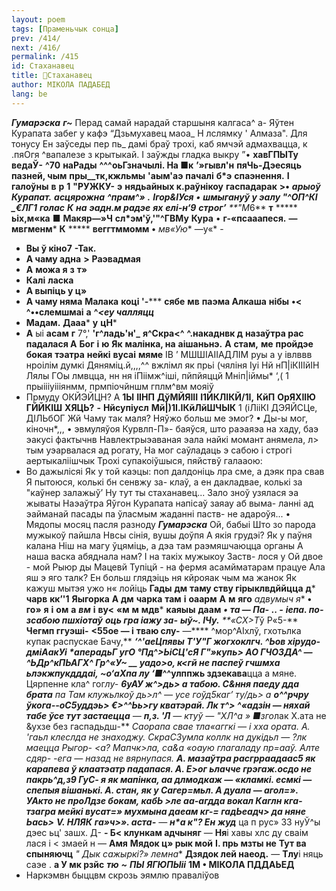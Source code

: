 ```yaml
---
layout: poem
tags: [Праменьчык сонца]
prev: /414/
next: /416/
permalink: /415
id: Стаханавец
title: 🚧Стаханавец
author: МІКОЛА ПАДАБЕД
lang: be
---
```



**_Гумарэска_**
**_г~_** Перад самай нарадай старшыня калгаса^
а- Яўтен Курапата забег у кафэ “Дзьмухавец маоа_
Н лслямку ' Алмаза". Для тонусу Ен заўседы пер пь_
дамі браў трохі, каб ямчэй адмахвацца, к .пяОгя ^вапалезе з крытыкай. I заўжды гладка выкру
”• **хавГПЫТу**  **ведаЎ-**  **^70**  **наРады**  **^^^оьГзначылі. На ■к**  **’»гывл'н**  **пяЧь-Дэесяць пазней, чым**  **пры__тк,кжльмы**
**'аым'аэ**  **пачалі**  **б*э**  **спаэнення.**  **I**  **галоўны**  **в**  **р**
**1**  **"РУЖКУ-**  **э**  **нядьайных к.раўнікоу**  **гаспадарак**  **>•**
***арыоў Курапат.**  **асцярожна**  **^прам^»**
**.**  **Ігор&ІУся**  **•**  **шмыгануў у эалу "^ОП^КІ**  **_€ЛГ1**  **голас**  **К**  **на**  **эадн.м радэе**  **ях**  **елі-н‘9**  **строг’**  **"М*6**
**т**  *****  **ьіх,м«ка**
■ **Макяр—»Ч**  **сл*эм'ў,'"^ГВМу**  **Кура**
• **г-«псааапеся.**  **—**  **мвгменм***
**К**  *****  **веггтммомм**  **•**  **мв*«Ую**
—у«* -
-   **Вы ў кіно7**  **-Так.**
-   **А чаму адна**  **>**  **Раэвадмая**
-   **А**  **можа я**  **з**  **т»**
-   **Калі**  **ласка**
-   **А выпіць у ц»**
-   **А чаму няма**
**Малака**  **коці '-*****  **сябе**  **мв**  **паэма Алкаша**  **нібы**  **•< ^••слемшмаі**  **а**  **^*<еу чалляцц***
-   **Мадам.**
**Дааа***  **у**  **цН***
-   **А** ыі **асам**  **г**
7°,'
**'г^ладь'н'_**  **я^Скра<^**
**^.накаднвк д**  **назаўтра рас**  **падалася А**  **Бог**  **і**  **ю**  **Як**  **малінка, на**  **аішаньнэ.**  **А**  **стам,**  **ме**  **пройдэе бокая**  **тэатра**  **нейкі**  **вусаі**  **мяме**
ІВ ’ МШШІАІІАДЛІМ
руы а у івлввв нроілім думкі Дяняміц.й,,,,^^ вжлімл як прьі (чяліня Іуі Нй нП|іКІІІйІН Лялы ГОы лмвцца, нн ня іПіімж^іші, пйпйяццй Мніп|іймы* ‘,( 1 прыіііуіііянмм, прмпіочйншм гплм^вм мояіў
-   Прмуду ОКЙЭЙЦН?
А **1Ы**  **ІІНП**  **ДўМЙЯІІІ**  **І1ЙКЛІКЙ/1І,**  **КйП**  **ОрЯХІІЮ**  **ГЙЙКІШ**
**ХЯЦЬ?**  **-**  **Нйсупіусл**  **Мй|)1І.ІКйЛйШЧЫК**
1 (іЛііКІ ДЭЯЙСЦе, ДІЛЬбОГ Жй
Чаму так маля? Няўжо больш ме эмог?
• Ды-ы мог, кіночн*,,, • эвмуляўоя Курвлп-П»- баяўся, што раэаяэа на хаду, баэ эакусі фактычнв
Навлектрыэаваная эала найкі момант анямела, л> тым уэарвалася ад рогату, На мог саўладаць э сабою і строгі аертыкаліішчык Трохі супакоіўшыся, пяйствў галааою:
-   Во дажылісяі Як у той каэцы: поп далдоніць лра сме, а дэяк пра свав Я пытоюся, колькі бн сенвжу за- клаў, а ен дакладвае, колькі за "каўнер залажыў’ Ну тут ты стаханавец...
Зало зноў узялася эа жываты
Наэаўтра Яўгон Курапата напісаў заяау аб выма- ланні ад эайманай пасады па ўласмым жаданні паств- не адароўя... •
Мядопы мосяц пасля разноду **_Гумарэска_**
Ой, бабыі Што зо парода мужыкоў пайшла Нвсы сінія, вушы доўпя А якія грудэі? Як у паўня калана Ніш на магу ўцяміць, а дэа там раэмяшчаюцца органы А наша васка абяднала нам? I на такіх мужыкоу Заств- лося у Ой двое - мой Рыюр ды Мацевй Тупіцй - на фермя асамйматарам працуе Ала яш э яго талк? Ен больш глядэіць ня кйрояак чым ма жанок Як кажуш мытэя ужо н« лойіць
**Гады**  **дм**  **таму ству гірыклвдййцца**  **д***  **чарв**  **кк’'1**  **Яыгорка**  **А**  **дм**  **чарка**  **там**  **і**  **оаарм**  **А**  **м**  **яго**  **адвумыч* я**  **•**  **го»**  **я**  **і**  **ом**  **а**  **_вм_**  **і**  **ву<**  **«м**  **м**  **мдв***  **каяыы**  **даам**  ***•**
**та — Па-**
**.. -**
**іепа. по- зсабою пшхіотаў**
**оць гра іажу за-**
**ыў~. ІЧу.**
**«СХ>Т*ў Р«5-**
**Чегмп ггуэші-**
**<55ое — і**
**тваю слу-**
—**** ^мор^АІхлў, гхотьлка купак распускае Бачу,**
***‘^'аеЦпявы Т'У"Г жогхоклгч. ^Ьов хірудо-дміАакУі *аперадьГ угО °Пд^>ЬіСЦ'сЯ Г"»купь> *АО ГЧОЗДА^ — ^ЬДр^кПЬАГХ^ Гр^«У~ __ уадо>о, к<*гй не паспеў гчшмха ьлэкжпукдддаі,**
**~о‘аХпа *лу**
‘■**^^улппжь здзекава**цца а мяне. Цярпенне кла^ гог*лу-
**6уАУ ж^>дь> а табою. С&ння паеду дда брата**
**па Там клужьлкоў дь>*л^ — усе гоўд5каг’ ту/дь> а**
**о^^рчру ўкога--оС5уддэь> €>^^Ьь>гу кватэрай. Лк т^> ^«адзін — няхай табе ўсе тут застаецца**
— **п,з. 'Л*** — ктуў — "ХЛ^а » ■зго*лак Х.ата не &ухзе без гаспадьдш-**
**Саорапа свае тла«аггкі — і хха ората. А. 'гаьл клеслда не знаходжу. СкраСЗумла коллк на дукідьл — ?лк маецца Рыгор- <а? Мапчк>*ла, са&а «оаую глагаладу пр=ааў. Алте сдяр- -ега — назад не вярнупася.**
**А. мазаўтра расгрраадаас5 як карапева  ў клаатэатр падапася. А. Е>ог ьлачче грэгаж.осдо не пакрь^д,з9 ГуС- я як мапінка, аа длмодкаж — «кламкі. есмкі — спепыя вішанькі. А. стан, як у Сагер=мьл. А дуала — аго*л=». УАкто не проЛдзе бокам, кабЬ >ле аа-агдда вока*л Каглн кга- тзагра мейкі вусат=» мухмына даеам кг-= гадЬеадч> да няне**
**Ьась>**
**V. НЛЯК**
**га»ч>». аста-**
— **н*а к"? Ен**
**жуд***
ца п рус» 33 нуЎ^ы дэес ьц' зашх. Д-
**- Б< клункам адчыняг**
— **Ня**і хавы хлс ду сваім лася і < змаей н
— **Амя**
**Мядок ц» рык мой**
**I. прь мзты не**
**Тут ва спыняючц**
**"* Дык сажыркі?» лемна**
**Дзядок лей наеод.**
— **Тлу**і няць саэе .
**а У мк рзйс** **_тю_**  **_~_**
**_ПЫ_**  **_ЯГЮПЫіі_**
**1М • МІКОЛА ПДДАЬЕД**
-   Наркэмвн быццвм скрозь эямлю праваліўов
